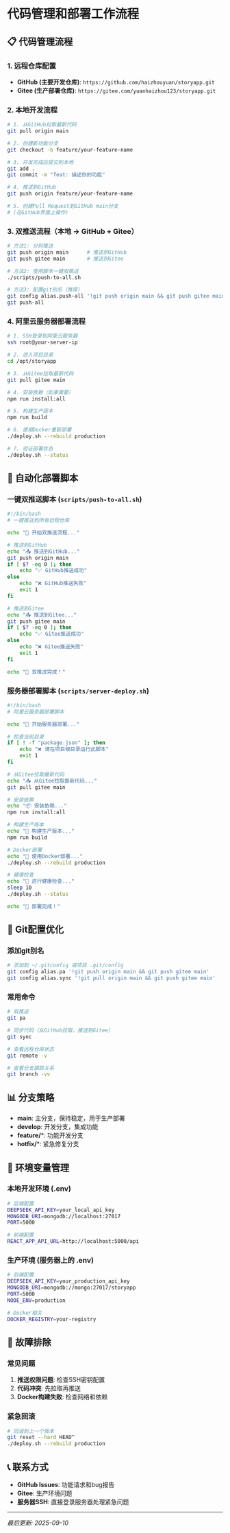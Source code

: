 # 代码管理和部署工作流程

## 📋 代码管理流程

### 1. 远程仓库配置
- **GitHub (主要开发仓库)**: `https://github.com/haizhouyuan/storyapp.git`
- **Gitee (生产部署仓库)**: `https://gitee.com/yuanhaizhou123/storyapp.git`

### 2. 本地开发流程
```bash
# 1. 从GitHub拉取最新代码
git pull origin main

# 2. 创建新功能分支
git checkout -b feature/your-feature-name

# 3. 开发完成后提交到本地
git add .
git commit -m "feat: 描述你的功能"

# 4. 推送到GitHub
git push origin feature/your-feature-name

# 5. 创建Pull Request到GitHub main分支
# (在GitHub界面上操作)
```

### 3. 双推送流程（本地 → GitHub + Gitee）
```bash
# 方法1: 分别推送
git push origin main      # 推送到GitHub
git push gitee main       # 推送到Gitee

# 方法2: 使用脚本一键双推送
./scripts/push-to-all.sh

# 方法3: 配置git别名（推荐）
git config alias.push-all '!git push origin main && git push gitee main'
git push-all
```

### 4. 阿里云服务器部署流程
```bash
# 1. SSH登录到阿里云服务器
ssh root@your-server-ip

# 2. 进入项目目录
cd /opt/storyapp

# 3. 从Gitee拉取最新代码
git pull gitee main

# 4. 安装依赖（如果需要）
npm run install:all

# 5. 构建生产版本
npm run build

# 6. 使用Docker重新部署
./deploy.sh --rebuild production

# 7. 验证部署状态
./deploy.sh --status
```

## 🚀 自动化部署脚本

### 一键双推送脚本 (`scripts/push-to-all.sh`)
```bash
#!/bin/bash
# 一键推送到所有远程仓库

echo "🚀 开始双推送流程..."

# 推送到GitHub
echo "📤 推送到GitHub..."
git push origin main
if [ $? -eq 0 ]; then
    echo "✅ GitHub推送成功"
else
    echo "❌ GitHub推送失败"
    exit 1
fi

# 推送到Gitee
echo "📤 推送到Gitee..."
git push gitee main
if [ $? -eq 0 ]; then
    echo "✅ Gitee推送成功"
else
    echo "❌ Gitee推送失败"
    exit 1
fi

echo "🎉 双推送完成！"
```

### 服务器部署脚本 (`scripts/server-deploy.sh`)
```bash
#!/bin/bash
# 阿里云服务器部署脚本

echo "🚀 开始服务器部署..."

# 检查当前目录
if [ ! -f "package.json" ]; then
    echo "❌ 请在项目根目录运行此脚本"
    exit 1
fi

# 从Gitee拉取最新代码
echo "📥 从Gitee拉取最新代码..."
git pull gitee main

# 安装依赖
echo "📦 安装依赖..."
npm run install:all

# 构建生产版本
echo "🔨 构建生产版本..."
npm run build

# Docker部署
echo "🐳 使用Docker部署..."
./deploy.sh --rebuild production

# 健康检查
echo "🏥 进行健康检查..."
sleep 10
./deploy.sh --status

echo "🎉 部署完成！"
```

## 🔧 Git配置优化

### 添加git别名
```bash
# 添加到 ~/.gitconfig 或项目 .git/config
git config alias.pa '!git push origin main && git push gitee main'
git config alias.sync '!git pull origin main && git push gitee main'
```

### 常用命令
```bash
# 双推送
git pa

# 同步代码（从GitHub拉取，推送到Gitee）
git sync

# 查看远程仓库状态
git remote -v

# 查看分支跟踪关系
git branch -vv
```

## 📊 分支策略

- **main**: 主分支，保持稳定，用于生产部署
- **develop**: 开发分支，集成功能
- **feature/***: 功能开发分支
- **hotfix/***: 紧急修复分支

## 🔐 环境变量管理

### 本地开发环境 (.env)
```bash
# 后端配置
DEEPSEEK_API_KEY=your_local_api_key
MONGODB_URI=mongodb://localhost:27017
PORT=5000

# 前端配置  
REACT_APP_API_URL=http://localhost:5000/api
```

### 生产环境 (服务器上的 .env)
```bash
# 后端配置
DEEPSEEK_API_KEY=your_production_api_key
MONGODB_URI=mongodb://mongo:27017/storyapp
PORT=5000
NODE_ENV=production

# Docker相关
DOCKER_REGISTRY=your-registry
```

## 🚨 故障排除

### 常见问题
1. **推送权限问题**: 检查SSH密钥配置
2. **代码冲突**: 先拉取再推送
3. **Docker构建失败**: 检查网络和依赖

### 紧急回滚
```bash
# 回滚到上一个版本
git reset --hard HEAD^
./deploy.sh --rebuild production
```

## 📞 联系方式

- **GitHub Issues**: 功能请求和bug报告
- **Gitee**: 生产环境问题
- **服务器SSH**: 直接登录服务器处理紧急问题

---

*最后更新: 2025-09-10*